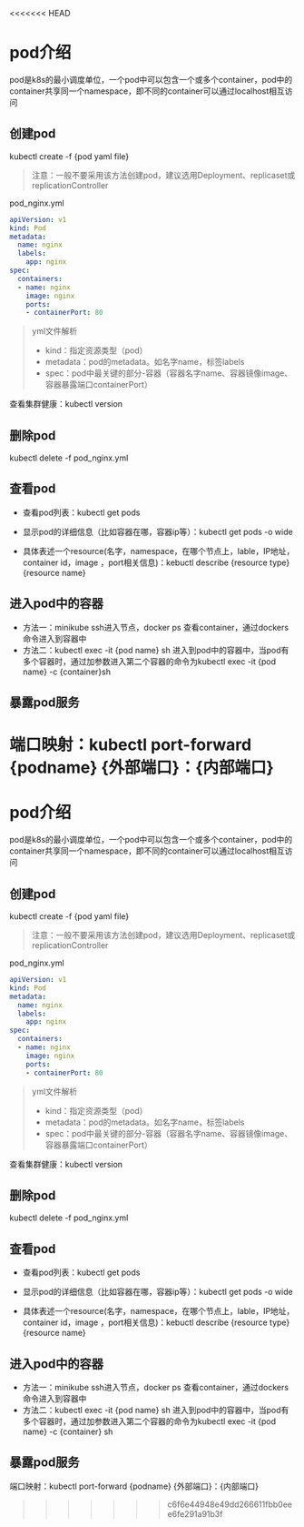 <<<<<<< HEAD
# pod介绍

pod是k8s的最小调度单位，一个pod中可以包含一个或多个container，pod中的container共享同一个namespace，即不同的container可以通过localhost相互访问

## 创建pod

kubectl create -f {pod yaml file}

> 注意：一般不要采用该方法创建pod，建议选用Deployment、replicaset或replicationController

pod_nginx.yml

```yaml
apiVersion: v1
kind: Pod
metadata:
  name: nginx
  labels:
    app: nginx
spec:
  containers:
  - name: nginx
    image: nginx
    ports:
    - containerPort: 80
```

> yml文件解析
>
> * kind：指定资源类型（pod）
> * metadata：pod的metadata。如名字name，标签labels
> * spec：pod中最关键的部分-容器（容器名字name、容器镜像image、容器暴露端口containerPort）

查看集群健康：kubectl version

## 删除pod
kubectl delete -f pod_nginx.yml

## 查看pod

* 查看pod列表：kubectl get pods

* 显示pod的详细信息（比如容器在哪，容器ip等）：kubectl get pods -o wide
* 具体表述一个resource(名字，namespace，在哪个节点上，lable，IP地址，container  id，image ，port相关信息)：kebuctl  describe {resource type} {resource name}

## 进入pod中的容器

* 方法一：minikube ssh进入节点，docker ps 查看container，通过dockers命令进入到容器中
* 方法二：kubectl exec -it {pod name} sh 进入到pod中的容器中，当pod有多个容器时，通过加参数进入第二个容器的命令为kubectl exec -it {pod name} -c {container}sh

## 暴露pod服务

端口映射：kubectl port-forward {podname} {外部端口}：{内部端口}
=======
# pod介绍

pod是k8s的最小调度单位，一个pod中可以包含一个或多个container，pod中的container共享同一个namespace，即不同的container可以通过localhost相互访问

## 创建pod

kubectl create -f {pod yaml file}

> 注意：一般不要采用该方法创建pod，建议选用Deployment、replicaset或replicationController

pod_nginx.yml

```yaml
apiVersion: v1
kind: Pod
metadata:
  name: nginx
  labels:
    app: nginx
spec:
  containers:
  - name: nginx
    image: nginx
    ports:
    - containerPort: 80
```

> yml文件解析
>
> * kind：指定资源类型（pod）
> * metadata：pod的metadata。如名字name，标签labels
> * spec：pod中最关键的部分-容器（容器名字name、容器镜像image、容器暴露端口containerPort）

查看集群健康：kubectl version

## 删除pod
kubectl delete -f pod_nginx.yml

## 查看pod

* 查看pod列表：kubectl get pods

* 显示pod的详细信息（比如容器在哪，容器ip等）：kubectl get pods -o wide
* 具体表述一个resource(名字，namespace，在哪个节点上，lable，IP地址，container  id，image ，port相关信息)：kebuctl  describe {resource type} {resource name}

## 进入pod中的容器

* 方法一：minikube ssh进入节点，docker ps 查看container，通过dockers命令进入到容器中
* 方法二：kubectl exec -it {pod name} sh 进入到pod中的容器中，当pod有多个容器时，通过加参数进入第二个容器的命令为kubectl exec -it {pod name} -c {container} sh

## 暴露pod服务

端口映射：kubectl port-forward {podname} {外部端口}：{内部端口}

>>>>>>> c6f6e44948e49dd266611fbb0eee6fe291a91b3f
